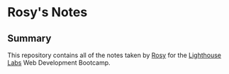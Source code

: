 # Rosy's Notes

## Summary

This repository contains all of the notes taken by [Rosy](https://github.com/lavieenrosy) for the [Lighthouse Labs](https://www.lighthouselabs.ca/) Web Development Bootcamp.
